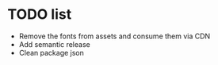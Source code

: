 # TODO list

- Remove the fonts from assets and consume them via CDN
- Add semantic release
- Clean package json